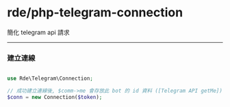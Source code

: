 # rde/php-telegram-connection

簡化 telegram api 請求

---

### 建立連線

```php

use Rde\Telegram\Connection;

// 成功建立連線後, $comm->me 會存放此 bot 的 id 資料 ([Telegram API getMe])
$conn = new Connection($token);

```

[Telegram API getMe]:https://core.telegram.org/bots/api#getme
